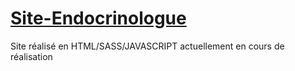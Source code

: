 # [Site-Endocrinologue](http://romain.magana.free.fr)
Site réalisé en HTML/SASS/JAVASCRIPT actuellement en cours de réalisation
